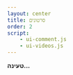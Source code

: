 ```yaml
---
layout: center
title: סרטונים
order: 2
script:
    - ui-comment.js
    - ui-videos.js
---
```


**טעינה...**
